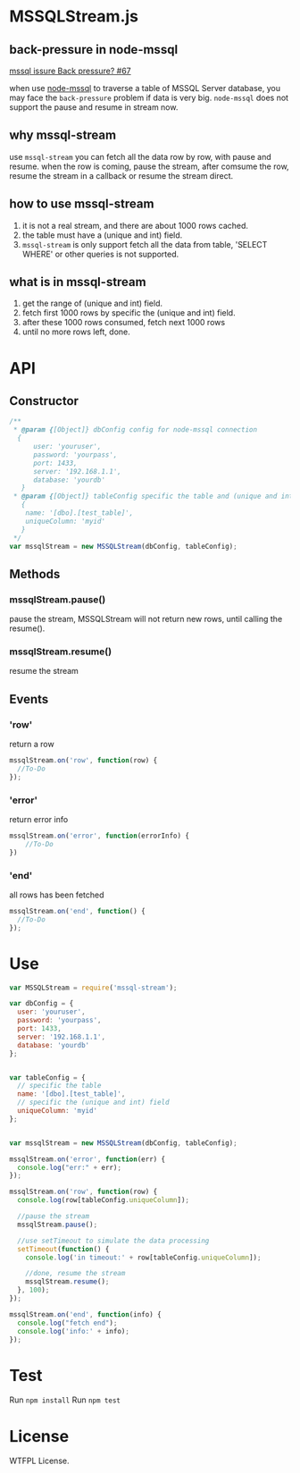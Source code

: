 MSSQLStream.js 
========




## back-pressure in node-mssql
[mssql issure Back pressure? #67](https://github.com/patriksimek/node-mssql/issues/67)

when use [node-mssql](https://github.com/patriksimek/node-mssql) to traverse a table of MSSQL Server database, you may face the `back-pressure` problem if data is very big. `node-mssql` does not support the pause and resume in stream now. 


## why mssql-stream
use `mssql-stream` you can fetch all the data row by row, with pause and resume.
when the row is coming, pause the stream, after comsume the row, resume the stream in a callback or resume the stream direct.

## how to use mssql-stream
1. it is not a real stream, and there are about 1000 rows cached.
2. the table must have a (unique and int) field.
3. `mssql-stream` is only support fetch all the data from table, 'SELECT WHERE' or other queries is not supported.

## what is in mssql-stream
1. get the range of (unique and int) field.
2. fetch first 1000 rows by specific the (unique and int) field.
3. after these 1000 rows consumed, fetch next 1000 rows
4. until no more rows left, done.
  

<!-- Install
=======
`npm install mssql-stream` -->


API
====
## Constructor
```javascript
/**
 * @param {[Object]} dbConfig config for node-mssql connection   
  {
      user: 'youruser',
      password: 'yourpass',
      port: 1433,
      server: '192.168.1.1',
      database: 'yourdb'
   }
 * @param {[Object]} tableConfig specific the table and (unique and int) field name
   {
    name: '[dbo].[test_table]',
    uniqueColumn: 'myid'
   }
 */
var mssqlStream = new MSSQLStream(dbConfig, tableConfig);
```

## Methods

### mssqlStream.pause()
pause the stream, MSSQLStream will not return new rows, until calling the resume().

### mssqlStream.resume()
resume the stream

## Events
### 'row'
return a row 

```javascript
mssqlStream.on('row', function(row) {
  //To-Do  
});
```
### 'error' 
return error info

```javascript
mssqlStream.on('error', function(errorInfo) {
    //To-Do
})
```

### 'end' 
all rows has been fetched

```javascript
mssqlStream.on('end', function() {
  //To-Do
});
```

Use
====

```javascript
var MSSQLStream = require('mssql-stream');

var dbConfig = {
  user: 'youruser',
  password: 'yourpass',
  port: 1433,
  server: '192.168.1.1',
  database: 'yourdb'
};


var tableConfig = {
  // specific the table 
  name: '[dbo].[test_table]',
  // specific the (unique and int) field 
  uniqueColumn: 'myid'
};


var mssqlStream = new MSSQLStream(dbConfig, tableConfig);

mssqlStream.on('error', function(err) {
  console.log("err:" + err);
});

mssqlStream.on('row', function(row) {
  console.log(row[tableConfig.uniqueColumn]);

  //pause the stream
  mssqlStream.pause();

  //use setTimeout to simulate the data processing 
  setTimeout(function() {
    console.log('in timeout:' + row[tableConfig.uniqueColumn]);

    //done, resume the stream
    mssqlStream.resume();
  }, 100);
});

mssqlStream.on('end', function(info) {
  console.log("fetch end");
  console.log('info:' + info);
});
```

Test
=====
Run `npm install`
Run `npm test`



License
=====
WTFPL License.